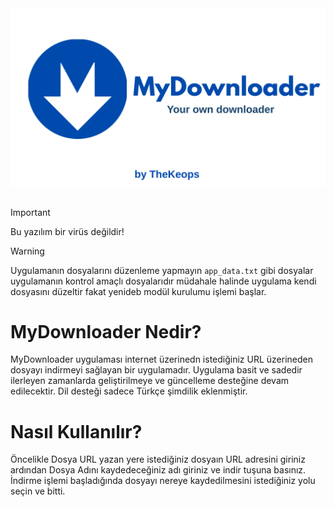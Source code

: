 <center>
    <img src="Code/MYDOWNLOADER/assets/icons/app_banner.png" alt="MyDownloaderBanner">
</center>

<br>

>[!IMPORTANT]
> Bu yazılım bir virüs değildir!

>[!WARNING]
>Uygulamanın dosyalarını düzenleme yapmayın `app_data.txt` gibi dosyalar uygulamanın kontrol amaçlı dosyalarıdır müdahale halinde uygulama kendi dosyasını düzeltir fakat yenideb modül kurulumu işlemi başlar.

# MyDownloader Nedir?
MyDownloader uygulaması internet üzerinedn istediğiniz URL üzerineden dosyayı indirmeyi sağlayan bir uygulamadır. Uygulama basit ve sadedir ilerleyen zamanlarda geliştirilmeye ve güncelleme desteğine devam edilecektir. Dil desteği sadece Türkçe şimdilik eklenmiştir.

# Nasıl Kullanılır?
Öncelikle Dosya URL yazan yere istediğiniz dosyaın URL adresini giriniz ardından Dosya Adını kaydedeceğiniz adı giriniz ve indir tuşuna basınız. İndirme işlemi başladığında dosyayı nereye kaydedilmesini istediğiniz yolu seçin ve bitti. 

